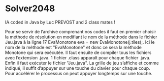 # Solver2048

IA coded in Java by Luc PREVOST and 2 class mates !

Pour se servir de l’archive comprenant nos codes il faut en premier choisir la
méthode de résolution en modifiant le nom de la méthode dans le fichier
Jeu.java à la ligne 17 EvaMonotone eva = new EvaMonotone(j.tiles);. Ici le
nom de la méthode est "EvaMonotone" et donc ce sera la méthode Monotone
qui sera exécutée.
Il faut ensuite de compiler tous les fichiers avec l’extension .java. 1 fichier .class
apparaît pour chaque fichier .java.
Enfin il faut exécuter le fichier "Jeu.java". La grille de jeu s’affiche et comme
indiqué, il suffit d’appuyer sur une touche du clavier pour chaque coup. Pour
accélérer le processus on peut appuyer longtemps sur une touche.
